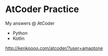 # AtCoder Practice

My answers @ AtCoder

- Python
- Kotlin

http://kenkoooo.com/atcoder/?user=amaotone